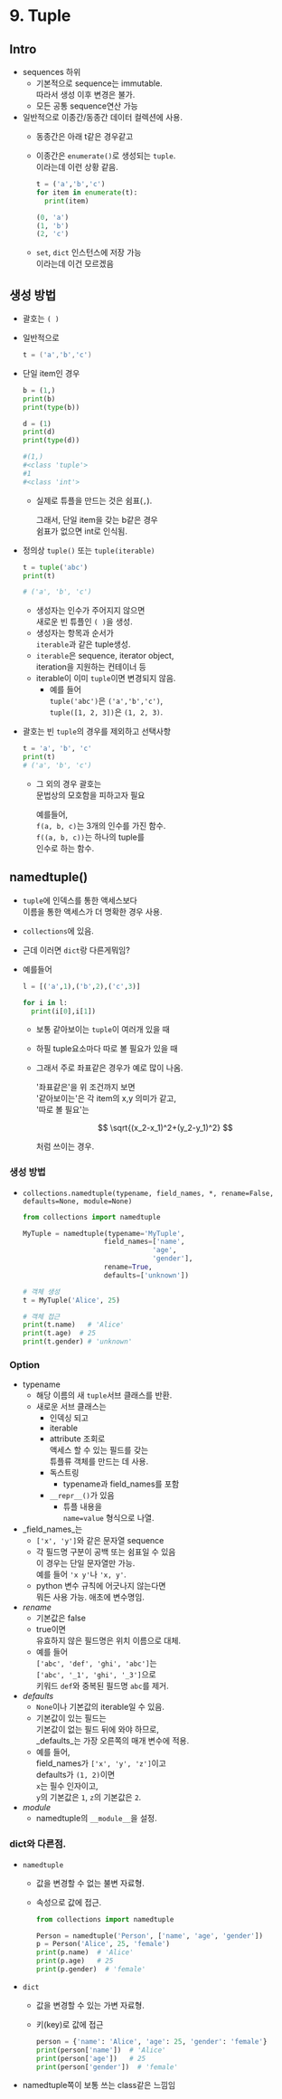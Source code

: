 # 9. Tuple

## Intro

* sequences 하위
  * 기본적으로 sequence는 immutable.\
    따라서 생성 이후 변경은 불가.
  * 모든 공통 sequence연산 가능
* 일반적으로 이종간/동종간 데이터 컬렉션에 사용.
  * 동종간은 아래 t같은 경우같고
  *   이종간은 `enumerate()`로 생성되는 `tuple`.\
      이라는데 이런 상황 같음.

      ```python
      t = ('a','b','c')
      for item in enumerate(t):
        print(item)
      ```

      ```python
      (0, 'a')
      (1, 'b')
      (2, 'c')
      ```
  * `set`, `dict` 인스턴스에 저장 가능\
    이라는데 이건 모르겠음

## 생성 방법

* 괄호는 `( )`
*   일반적으로

    ```csharp
    t = ('a','b','c')
    ```
*   단일 item인 경우

    ```python
    b = (1,)
    print(b)
    print(type(b))

    d = (1)
    print(d)
    print(type(d))

    #(1,)
    #<class 'tuple'>
    #1
    #<class 'int'>
    ```

    *   실제로 튜플을 만드는 것은 쉼표(`,`).

        그래서, 단일 item을 갖는 b같은 경우\
        쉼표가 없으면 int로 인식됨.
*   정의상 `tuple()` 또는 `tuple(iterable)`

    ```python
    t = tuple('abc')
    print(t)

    # ('a', 'b', 'c')
    ```

    * 생성자는 인수가 주어지지 않으면\
      새로운 빈 튜플인 `( )`을 생성.
    * 생성자는 항목과 순서가\
      `iterable`과 같은 tuple생성.
    * `iterable`은 sequence, iterator object,\
      iteration을 지원하는 컨테이너 등
    * iterable이 이미 `tuple`이면 변경되지 않음.
      * 예를 들어\
        `tuple('abc')`은 `('a','b','c')`,\
        `tuple([1, 2, 3])`은 `(1, 2, 3)`.
*   괄호는 빈 `tuple`의 경우를 제외하고 선택사항

    ```python
    t = 'a', 'b', 'c'
    print(t)
    # ('a', 'b', 'c')
    ```

    *   그 외의 경우 괄호는\
        문법상의 모호함을 피하고자 필요

        예를들어,\
        `f(a, b, c)`는 3개의 인수를 가진 함수.\
        `f((a, b, c))`는 하나의 tuple를\
        인수로 하는 함수.

## namedtuple()

* `tuple`에 인덱스를 통한 액세스보다\
  이름을 통한 액세스가 더 명확한 경우 사용.
* `collections`에 있음.
* 근데 이러면 `dict`랑 다른게뭐임?
*   예를들어

    ```python
    l = [('a',1),('b',2),('c',3)]

    for i in l:
      print(i[0],i[1])
    ```

    * 보통 같아보이는 `tuple`이 여러개 있을 때
    * 하필 tuple요소마다 따로 볼 필요가 있을 때
    *   그래서 주로 좌표같은 경우가 예로 많이 나옴.

        '좌표같은'을 위 조건까지 보면\
        '같아보이는'은 각 item의 x,y 의미가 같고,\
        '따로 볼 필요'는

        $$
        \sqrt{(x_2-x_1)^2+(y_2-y_1)^2}
        $$

        처럼 쓰이는 경우.

### 생성 방법

*   `collections.namedtuple(typename, field_names, *, rename=False, defaults=None, module=None)`

    ```python
    from collections import namedtuple

    MyTuple = namedtuple(typename='MyTuple', 
                        field_names=['name', 
                                    'age',
                                    'gender'], 
                        rename=True, 
                        defaults=['unknown'])

    # 객체 생성
    t = MyTuple('Alice', 25)

    # 객체 접근
    print(t.name)   # 'Alice'
    print(t.age)  # 25
    print(t.gender) # 'unknown'
    ```

### Option

* typename
  * 해당 이름의 새 `tuple`서브 클래스를 반환.
  * 새로운 서브 클래스는
    * 인덱싱 되고
    * iterable
    * attribute 조회로\
      액세스 할 수 있는 필드를 갖는\
      튜플류 객체를 만드는 데 사용.
    * 독스트링
      * typename과 field\_names를 포함
    * `__repr__()`가 있음
      * 튜플 내용을  \
        `name=value` 형식으로 나열.
* _field\_names_는
  * `['x', 'y']`와 같은 문자열 sequence
  * 각 필드명 구분이 공백 또는 쉼표일 수 있음\
    이 경우는 단일 문자열만 가능.\
    예를 들어 `'x y'`나 `'x, y'`.
  * python 변수 규칙에 어긋나지 않는다면\
    뭐든 사용 가능. 애초에 변수명임.
* _rename_
  * 기본값은 false
  * true이면  \
    유효하지 않은 필드명은 위치 이름으로 대체.
  * 예를 들어\
    `['abc', 'def', 'ghi', 'abc']`는\
    `['abc', '_1', 'ghi', '_3']`으로  \
    키워드 `def`와 중복된 필드명 `abc`를 제거.
* _defaults_
  * `None`이나 기본값의 iterable일 수 있음.
  * 기본값이 있는 필드는\
    기본값이 없는 필드 뒤에 와야 하므로,\
    _defaults_는 가장 오른쪽의 매개 변수에 적용.
  * 예를 들어,\
    field\_names가 `['x', 'y', 'z']`이고\
    defaults가 `(1, 2)`이면\
    `x`는 필수 인자이고,\
    `y`의 기본값은 `1`, `z`의 기본값은 `2`.
* _module_
  * namedtuple의 `__module__`을 설정.

### dict와 다른점.

* `namedtuple`
  * 값을 변경할 수 없는 불변 자료형.
  *   속성으로 값에 접근.

      ```python
      from collections import namedtuple

      Person = namedtuple('Person', ['name', 'age', 'gender'])
      p = Person('Alice', 25, 'female')
      print(p.name)  # 'Alice'
      print(p.age)   # 25
      print(p.gender)  # 'female'

      ```
* `dict`
  * 값을 변경할 수 있는 가변 자료형.
  *   키(key)로 값에 접근

      ```python
      person = {'name': 'Alice', 'age': 25, 'gender': 'female'}
      print(person['name'])  # 'Alice'
      print(person['age'])   # 25
      print(person['gender'])  # 'female'

      ```
* namedtuple쪽이 보통 쓰는 class같은 느낌임
